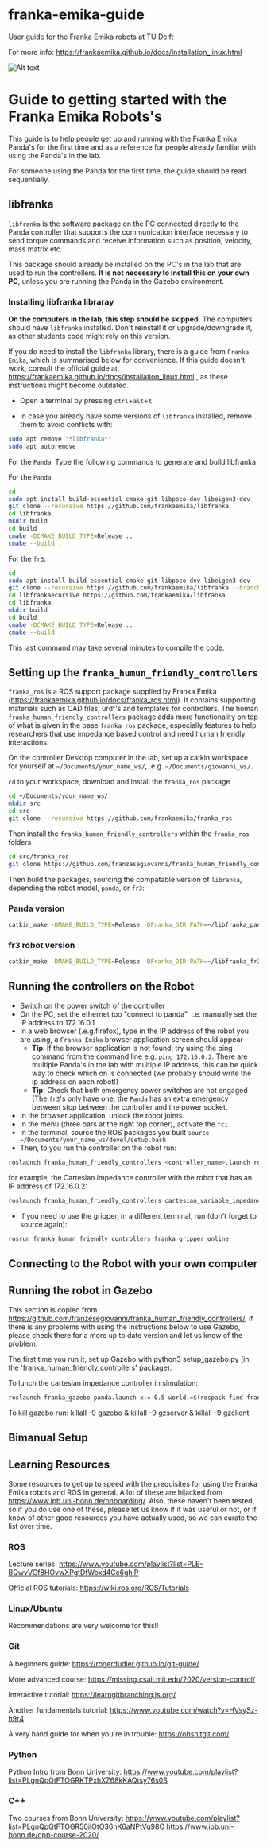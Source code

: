 # franka-emika-guide


User guide for the Franka Emika robots at TU Delft

For more info: https://frankaemika.github.io/docs/installation_linux.html


![Alt text](./Smithy.jpeg?raw=true "Smithy")

# Guide to getting started with the Franka Emika Robots's 

This guide is to help people get up and running with the Franka Emika Panda's for the first time and as a reference for people already familiar with using the Panda's in the lab. 

For someone using the Panda for the first time, the guide should be read sequentially. 

## libfranka

`libfranka` is the software package on the PC connected directly to the Panda controller that supports the communication interface necessary to send torque commands and receive information such as position, velocity, mass matrix etc.

This package should already be installed on the PC's in the lab that are used to run the controllers. **It is not necessary to install this on your own PC**, unless you are running the Panda in the Gazebo environment.  

### Installing libfranka libraray

**On the computers in the lab, this step should be skipped.** The computers should have `libfranka` installed. Don't reinstall it or upgrade/downgrade it, as other students code might rely on this version. 

If you do need to install the `libfranka` library, there is a guide from `Franka Emika`, which is summarised below for convenience. If this guide doesn't work, consult the official guide at, https://frankaemika.github.io/docs/installation_linux.html , as these instructions might become outdated.

- Open a terminal by pressing `ctrl`+`alt`+`t`

- In case you already have some versions of `libfranka` installed, remove them to avoid conflicts with:
``` bash
sudo apt remove "*libfranka*"
sudo apt autoremove
```
For the `Panda`:
Type the following commands to generate and build libfranka

For the `Panda`:
``` bash
cd
sudo apt install build-essential cmake git libpoco-dev libeigen3-dev
git clone --recursive https://github.com/frankaemika/libfranka
cd libfranka
mkdir build
cd build
cmake -DCMAKE_BUILD_TYPE=Release ..
cmake --build .
```
For the `fr3`:
``` bash
cd
sudo apt install build-essential cmake git libpoco-dev libeigen3-dev
git clone --recursive https://github.com/frankaemika/libfranka --branch 0.10.0 # only for FR3
cd libfrankaecursive https://github.com/frankaemika/libfranka
cd libfranka
mkdir build
cd build
cmake -DCMAKE_BUILD_TYPE=Release ..
cmake --build .
```

This last command may take several minutes to compile the code. 

## Setting up the `franka_humun_friendly_controllers`

`franka_ros` is a ROS support package supplied by Franka Emika (https://frankaemika.github.io/docs/franka_ros.html). It contains supporting materials such as CAD files, urdf's and templates for controllers. The human `franka_human_friendly_controllers` package adds more functionality on top of what is given in the base `franka_ros` package, especially features to help researchers that use impedance based control and need human friendly interactions. 

On the controller Desktop computer in the lab, set up a catkin workspace for yourself at `~/Documents/your_name_ws/`, .e.g. `~/Documents/giovanni_ws/`. 

`cd` to your workspace, download and install the `franka_ros` package

``` bash
cd ~/Documents/your_name_ws/
mkdir src
cd src
git clone --recursive https://github.com/frankaemika/franka_ros 
```
Then install the `franka_human_friendly_controllers` within the `franka_ros` folders

``` bash
cd src/franka_ros
git clone https://github.com/franzesegiovanni/franka_human_friendly_controllers.git
```

Then build the packages, sourcing the compatable version of `libranka`, depending the robot model, `panda`, or `fr3`:
### Panda version 
```bash
catkin_make -DMAKE_BUILD_TYPE=Release -DFranka_DIR:PATH=~/libfranka_panda/build
```
### fr3 robot version 
```bash
catkin_make -DMAKE_BUILD_TYPE=Release -DFranka_DIR:PATH=~/libfranka_fr3/build
```

## Running the controllers on the Robot
- Switch on the power switch of the controller
- On the PC, set the ethernet too "connect to panda", i.e. manually set the IP address to 172.16.0.1 
- In a web browser (.e.g.firefox), type in the IP address of the robot you are using, a `Franka Emika` browser application screen should appear
	- **Tip**: If the browser application is not found, try using the ping command from the command line e.g. `ping 172.16.0.2`. There are multiple Panda's in the lab with multiple IP address, this can be quick way to check which on is connected (we probably should write the ip address on each robot!) 
	- **Tip:** Check that both emergency power switches are not engaged (The `fr3`'s only have one, the `Panda` has an extra emergency between stop between the controller and the power socket. 
- In the browser application, unlock the robot joints. 
- In the menu (three bars at the right top corner), activate the `fci`
- In the terminal, source the ROS packages you built
`source ~/Documents/your_name_ws/devel/setup.bash`
- Then, to you run the controller on the robot run:
``` bash
roslaunch franka_human_friendly_controllers <controller_name>.launch robot_ip:=<ROBOT_IP> load_gripper:=True
```
for example, the Cartesian impedance controller with the robot that has an IP address of 172.16.0.2:
``` bash
roslaunch franka_human_friendly_controllers cartesian_variable_impedance_controller.launch robot_ip:=172.16.0.2 load_gripper:=True
```
- If you need to use the gripper, in a different terminal, run (don't forget to source again):
```bash
rosrun franka_human_friendly_controllers franka_gripper_online
```


## Connecting to the Robot with your own computer

## Running the robot in Gazebo
This section is copied from https://github.com/franzesegiovanni/franka_human_friendly_controllers/, if there is any problems with using the instructions below to use Gazebo, please check there for a more up to date version and let us know of the problem. 

The first time you run it, set up Gazebo with python3 setup_gazebo.py (in the 'franka_human_friendly_controllers' package).

To lunch the cartesian impedance controller in simulation:

```bash
roslaunch franka_gazebo panda.launch x:=-0.5 world:=$(rospack find franka_gazebo)/world/stone.sdf controller:=cartesian_variable_impedance_controller rviz:=true
```

To kill gazebo run: killall -9 gazebo & killall -9 gzserver  & killall -9 gzclient

## Bimanual Setup

## Learning Resources

Some resources to get up to speed with the prequisites for using the Franka Emika robots and ROS in general. A lot of these are hijacked from https://www.ipb.uni-bonn.de/onboarding/. Also, these haven't been tested, so if you do use one of these, please let us know if it was useful or not, or if know of other good resources you have actually used, so we can curate the list over time. 

### ROS

Lecture series:
https://www.youtube.com/playlist?list=PLE-BQwvVGf8HOvwXPgtDfWoxd4Cc6ghiP

Official ROS tutorials:
https://wiki.ros.org/ROS/Tutorials

### Linux/Ubuntu

Recommendations are very welcome for this!!

### Git

A beginners guide:
https://rogerdudler.github.io/git-guide/

More advanced course:
https://missing.csail.mit.edu/2020/version-control/

Interactive tutorial:
https://learngitbranching.js.org/

Another fundamentals tutorial:
https://www.youtube.com/watch?v=HVsySz-h9r4

A very hand guide for when you're in trouble:
https://ohshitgit.com/

### Python

Python Intro from Bonn University:
https://www.youtube.com/playlist?list=PLgnQpQtFTOGRKTPxhXZ68kKAQtsy76s0S

### C++

Two courses from Bonn University:
https://www.youtube.com/playlist?list=PLgnQpQtFTOGR50iIOtO36nK6aNPtVq98C
https://www.ipb.uni-bonn.de/cpp-course-2020/
